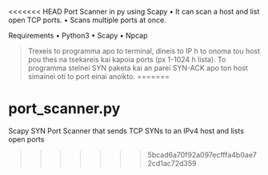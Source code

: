 <<<<<<< HEAD
Port Scanner in py using Scapy 
    • It can scan a host and list open TCP ports.
    • Scans multiple ports at once.

Requirements 
    • Python3
    • Scapy
    • Npcap

>Trexeis to programma apo to terminal, dineis to IP h to onoma tou host pou thes na tsekareis kai kapoia ports (px 1-1024 h lista). To programma stelnei SYN paketa kai an parei SYN-ACK apo ton host simainei oti to port einai anoikto.
=======
# port_scanner.py
Scapy SYN Port Scanner that sends TCP SYNs to an IPv4 host and lists  open  ports
>>>>>>> 5bcad6a70f92a097ecfffa4b0ae72cd1ac72d359
